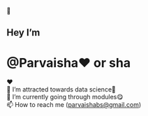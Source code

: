  👋 <h2>Hey I’m <h1>@Parvaisha❤️ or sha</h1>❤️<br>
  👀 I’m attracted towards data science🤩<br>
 🌱 I’m currently going through modules😋<br>
  📫 How to reach me (parvaishabs@gmail.com)
</h2>
